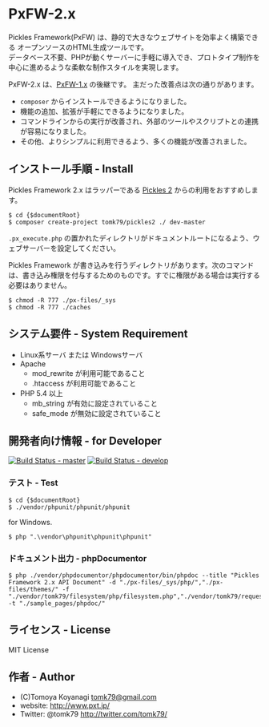 PxFW-2.x
=========

Pickles Framework(PxFW) は、静的で大きなウェブサイトを効率よく構築できる オープンソースのHTML生成ツールです。<br />
データベース不要、PHPが動くサーバーに手軽に導入でき、プロトタイプ制作を中心に進めるような柔軟な制作スタイルを実現します。

PxFW-2.x は、[PxFW-1.x](https://github.com/tomk79/PxFW-1.x) の後継です。
主だった改善点は次の通りがあります。

- `composer` からインストールできるようになりました。
- 機能の追加、拡張が手軽にできるようになりました。
- コマンドラインからの実行が改善され、外部のツールやスクリプトとの連携が容易になりました。
- その他、よりシンプルに利用できるよう、多くの機能が改善されました。



## インストール手順 - Install


Pickles Framework 2.x はラッパーである [Pickles 2](https://github.com/tomk79/pickles2) からの利用をおすすめします。

```
$ cd {$documentRoot}
$ composer create-project tomk79/pickles2 ./ dev-master
```

`.px_execute.php` の置かれたディレクトリがドキュメントルートになるよう、ウェブサーバーを設定してください。

Pickles Framework が書き込みを行うディレクトリがあります。次のコマンドは、書き込み権限を付与するためのものです。すでに権限がある場合は実行する必要はありません。

```
$ chmod -R 777 ./px-files/_sys
$ chmod -R 777 ./caches
```



## システム要件 - System Requirement

- Linux系サーバ または Windowsサーバ
- Apache
  - mod_rewrite が利用可能であること
  - .htaccess が利用可能であること
- PHP 5.4 以上
  - mb_string が有効に設定されていること
  - safe_mode が無効に設定されていること


## 開発者向け情報 - for Developer

[![Build Status - master](https://secure.travis-ci.org/tomk79/PxFW-2.x.png?branch=master)](https://travis-ci.org/tomk79/PxFW-2.x)
[![Build Status - develop](https://secure.travis-ci.org/tomk79/PxFW-2.x.png?branch=develop)](https://travis-ci.org/tomk79/PxFW-2.x)

### テスト - Test

```
$ cd {$documentRoot}
$ ./vendor/phpunit/phpunit/phpunit
```

for Windows.

```
$ php ".\vendor\phpunit\phpunit\phpunit"
```

### ドキュメント出力 - phpDocumentor

```
$ php ./vendor/phpdocumentor/phpdocumentor/bin/phpdoc --title "Pickles Framework 2.x API Document" -d "./px-files/_sys/php/","./px-files/themes/" -f "./vendor/tomk79/filesystem/php/filesystem.php","./vendor/tomk79/request/php/request.php" -t "./sample_pages/phpdoc/"
```



## ライセンス - License

MIT License


## 作者 - Author

- (C)Tomoya Koyanagi <tomk79@gmail.com>
- website: <http://www.pxt.jp/>
- Twitter: @tomk79 <http://twitter.com/tomk79/>


